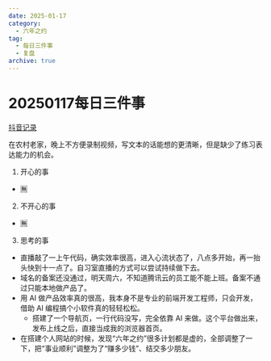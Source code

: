 ```yaml
---
date: 2025-01-17
category:
  - 六年之约
tag:
  - 每日三件事
  - 复盘
archive: true
---
```


# 20250117每日三件事

[抖音记录](https://www.douyin.com/user/MS4wLjABAAAAmKaQG1sbK0e5svJaVzHsN8HOW4GCUCVVmcx5bRP6wY4?modal_id=7461100985788911441)

在农村老家，晚上不方便录制视频，写文本的话能想的更清晰，但是缺少了练习表达能力的机会。
1. 开心的事
- 🈚️
2. 不开心的事
- ️🈚️
3. 思考的事
- 直播敲了一上午代码，确实效率很高，进入心流状态了，八点多开始，再一抬头快到十一点了。自习室直播的方式可以尝试持续做下去。
- 域名的备案还没通过，明天周六，不知道腾讯云的员工能不能上班。备案不通过只能本地做产品了。
- 用 AI 做产品效率真的很高，我本身不是专业的前端开发工程师，只会开发，借助 AI 编程搞个小软件真的轻轻松松。
  - 搭建了一个导航页，一行代码没写，完全依靠 AI 来做。这个平台做出来，发布上线之后，直接当成我的浏览器首页。
- 在搭建个人网站的时候，发现“六年之约”很多计划都是虚的，全部调整了一下，把“事业顺利”调整为了“赚多少钱”、结交多少朋友。